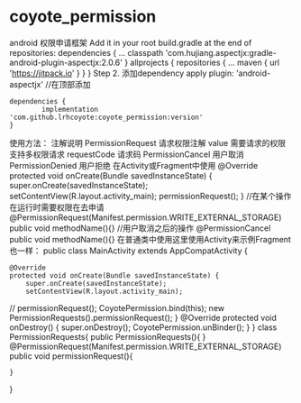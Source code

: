 # coyote_permission
android 权限申请框架
Add it in your root build.gradle at the end of repositories:
	dependencies {
		...
		classpath 'com.hujiang.aspectjx:gradle-android-plugin-aspectjx:2.0.6'
	}
	allprojects {
		repositories {
			...
			maven { url 'https://jitpack.io' }
		}
	}
Step 2. 添加dependency
	apply plugin: 'android-aspectjx'  //在顶部添加
	
	dependencies {
	        implementation 'com.github.lrhcoyote:coyote_permission:version'
	}

使用方法：
	注解说明
	PermissionRequest 请求权限注解 value 需要请求的权限支持多权限请求  requestCode 请求码
	PermissionCancel  用户取消  
	PermissionDenied  用户拒绝
在Activity或Fragment中使用
    @Override
    protected void onCreate(Bundle savedInstanceState) {
        super.onCreate(savedInstanceState);
        setContentView(R.layout.activity_main);
        permissionRequest();
    }
    //在某个操作在运行时需要权限在去申请
    @PermissionRequest(Manifest.permission.WRITE_EXTERNAL_STORAGE)
    public void methodName(){}
    //用户取消之后的操作
    @PermissionCancel
    public void methodName(){}
在普通类中使用这里使用Activity来示例Fragment也一样：
public class MainActivity extends AppCompatActivity {

    @Override
    protected void onCreate(Bundle savedInstanceState) {
        super.onCreate(savedInstanceState);
        setContentView(R.layout.activity_main);
//        permissionRequest();
        CoyotePermission.bind(this);
        new PermissionRequests().permissionRequest();
    }
    @Override
    protected void onDestroy() {
        super.onDestroy();
        CoyotePermission.unBinder();
    }
}
class PermissionRequests{
   public PermissionRequests(){
    }
    @PermissionRequest(Manifest.permission.WRITE_EXTERNAL_STORAGE)
    public void permissionRequest(){

    }
}
    
